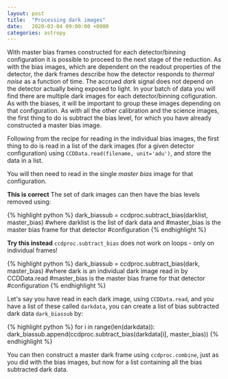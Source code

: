 ```yaml
---
layout: post
title:  "Processing dark images"
date:   2020-03-04 09:00:00 +0000
categories: astropy
---
```

With master bias frames constructed for each detector/binning configuration it
is possible to proceed to the next stage of the reduction.  As with the bias
images, which are dependent on the readout properties of the detector, the dark
frames describe how the detector responds to *thermal noise* as a function of
time.  The accrued *dark* signal does not depend on the detector actually being
exposed to light.  In your batch of data you will find there are multiple dark
images for each detector/binning cofiguration.  As with the biases, it will be
important to group these images depending on that configuration.  As with all
the other calibration and the science images, the first thing to do is subtract
the bias level, for which you have already constructed a master bias image.

Following from the recipe for reading in the individual bias images, the first thing
to do is read in a list of the dark images (for a given detector configuration)
using `CCDData.read(filename, unit='adu')`,  and store the data in a list.

You will then need to read in the single *master bias* image for that
configuration.

**This is correct**
The set of dark images can then have the bias levels removed using:

{% highlight python %}
dark_biassub = ccdproc.subtract_bias(darklist, master_bias)
#where darklist is the list of dark data and
#master_bias is the master bias frame for that detector
#configuration
{% endhighlight %}

**Try this instead**
`ccdproc.subtract_bias` does not work on loops - only on individual frames!

{% highlight python %}
dark_biassub = ccdproc.subtract_bias(dark, master_bias)
#where dark is an individual dark image read in by CCDData.read
#master_bias is the master bias frame for that detector
#configuration
{% endhighlight %}

Let's say you have read in each dark image, using `CCDData.read`, and you 
have a list of these called `darkdata`, you can create a list of bias subtracted
dark data `dark_biassub` by:

{% highlight python %}
for i in range(len(darkdata)):
    dark_biassub.append(ccdproc.subtract_bias(darkdata[i], master_bias))
{% endhighlight %}

You can then construct a master dark frame using `ccdproc.combine`, just as you did
with the bias images, but now for a list containing all the bias subtracted dark data.
